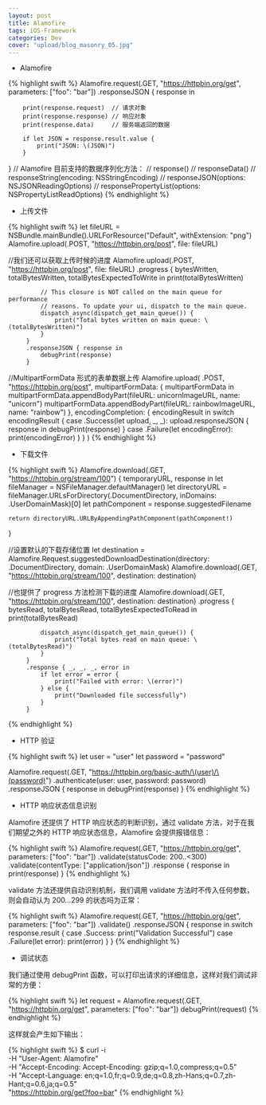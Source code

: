 ```yaml
---
layout: post
title: Alamofire
tags: iOS-Framework
categories: Dev
cover: "upload/blog_masonry_05.jpg"
---
```


* Alamofire

{% highlight swift %}
Alamofire.request(.GET, "https://httpbin.org/get", parameters: ["foo": "bar"])
    .responseJSON { response in

        print(response.request)  // 请求对象
        print(response.response) // 响应对象
        print(response.data)     // 服务端返回的数据

        if let JSON = response.result.value {
            print("JSON: \(JSON)")
        }

}
// Alamofire 目前支持的数据序列化方法：
// response()
// responseData()
// responseString(encoding: NSStringEncoding)
// responseJSON(options: NSJSONReadingOptions)
// responsePropertyList(options: NSPropertyListReadOptions)
{% endhighlight %}

* 上传文件

{% highlight swift %}
let fileURL = NSBundle.mainBundle().URLForResource("Default", withExtension: "png")
Alamofire.upload(.POST, "https://httpbin.org/post", file: fileURL)

//我们还可以获取上传时候的进度
Alamofire.upload(.POST, "https://httpbin.org/post", file: fileURL)
         .progress { bytesWritten, totalBytesWritten, totalBytesExpectedToWrite in
             print(totalBytesWritten)

             // This closure is NOT called on the main queue for performance
             // reasons. To update your ui, dispatch to the main queue.
             dispatch_async(dispatch_get_main_queue()) {
                 print("Total bytes written on main queue: \(totalBytesWritten)")
             }
         }
         .responseJSON { response in
             debugPrint(response)
         }

//MultipartFormData 形式的表单数据上传
Alamofire.upload(
    .POST,
    "https://httpbin.org/post",
    multipartFormData: { multipartFormData in
        multipartFormData.appendBodyPart(fileURL: unicornImageURL, name: "unicorn")
        multipartFormData.appendBodyPart(fileURL: rainbowImageURL, name: "rainbow")
    },
    encodingCompletion: { encodingResult in
        switch encodingResult {
        case .Success(let upload, _, _):
            upload.responseJSON { response in
                debugPrint(response)
            }
        case .Failure(let encodingError):
            print(encodingError)
        }
    }
)
{% endhighlight %}

* 下载文件

{% highlight swift %}
Alamofire.download(.GET, "https://httpbin.org/stream/100") { temporaryURL, response in
    let fileManager = NSFileManager.defaultManager()
    let directoryURL = fileManager.URLsForDirectory(.DocumentDirectory, inDomains: .UserDomainMask)[0]
    let pathComponent = response.suggestedFilename

    return directoryURL.URLByAppendingPathComponent(pathComponent!)
}

//设置默认的下载存储位置
let destination = Alamofire.Request.suggestedDownloadDestination(directory: .DocumentDirectory, domain: .UserDomainMask)
Alamofire.download(.GET, "https://httpbin.org/stream/100", destination: destination)

//也提供了 progress 方法检测下载的进度
Alamofire.download(.GET, "https://httpbin.org/stream/100", destination: destination)
         .progress { bytesRead, totalBytesRead, totalBytesExpectedToRead in
             print(totalBytesRead)

             dispatch_async(dispatch_get_main_queue()) {
                 print("Total bytes read on main queue: \(totalBytesRead)")
             }
         }
         .response { _, _, _, error in
             if let error = error {
                 print("Failed with error: \(error)")
             } else {
                 print("Downloaded file successfully")
             }
         }
{% endhighlight %}

* HTTP 验证

{% highlight swift %}
let user = "user"
let password = "password"

Alamofire.request(.GET, "https://httpbin.org/basic-auth/\(user)/\(password)")
         .authenticate(user: user, password: password)
         .responseJSON { response in
             debugPrint(response)
         }
{% endhighlight %}

* HTTP 响应状态信息识别

Alamofire 还提供了 HTTP 响应状态的判断识别，通过 validate 方法，对于在我们期望之外的 HTTP 响应状态信息，Alamofire 会提供报错信息：

{% highlight swift %}
Alamofire.request(.GET, "https://httpbin.org/get", parameters: ["foo": "bar"])
         .validate(statusCode: 200..<300)
         .validate(contentType: ["application/json"])
         .response { response in
             print(response)
         }
{% endhighlight %}

validate 方法还提供自动识别机制，我们调用 validate 方法时不传入任何参数，则会自动认为 200...299 的状态吗为正常：

{% highlight swift %}
Alamofire.request(.GET, "https://httpbin.org/get", parameters: ["foo": "bar"])
         .validate()
         .responseJSON { response in
             switch response.result {
             case .Success:
                 print("Validation Successful")
             case .Failure(let error):
                 print(error)
             }
         }
{% endhighlight %}

* 调试状态

我们通过使用 debugPrint 函数，可以打印出请求的详细信息，这样对我们调试非常的方便：

{% highlight swift %}
let request = Alamofire.request(.GET, "https://httpbin.org/get", parameters: ["foo": "bar"])
debugPrint(request)
{% endhighlight %}

这样就会产生如下输出：

{% highlight swift %}
$ curl -i \
    -H "User-Agent: Alamofire" \
    -H "Accept-Encoding: Accept-Encoding: gzip;q=1.0,compress;q=0.5" \
    -H "Accept-Language: en;q=1.0,fr;q=0.9,de;q=0.8,zh-Hans;q=0.7,zh-Hant;q=0.6,ja;q=0.5" \
    "https://httpbin.org/get?foo=bar"
{% endhighlight %}

